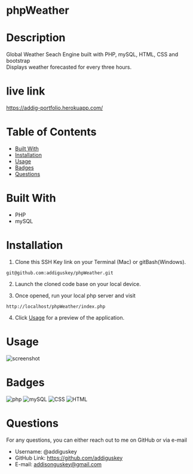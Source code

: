 # phpWeather

# Description

Global Weather Seach Engine built with PHP, mySQL, HTML, CSS and bootstrap<br/>
Displays weather forecasted for every three hours.

# live link

https://addig-portfolio.herokuapp.com/

# Table of Contents

- [Built With](#built-with)
- [Installation](#installation)
- [Usage](#usage)
- [Badges](#badges)
- [Questions](#questions)

# Built With

- PHP
- mySQL

# Installation

1. Clone this SSH Key link on your Terminal (Mac) or gitBash(Windows).

```
git@github.com:addiguskey/phpWeather.git
```

2. Launch the cloned code base on your local device.

3. Once opened, run your local php server and visit

```
http://localhost/phpWeather/index.php
```

4. Click [Usage](#usage) for a preview of the application.

# Usage

![screenshot](./assets/images/preview.png)

# Badges

![php](https://img.shields.io/static/v1?label=PHP&message=%&color=blueviolet)
![mySQL](https://img.shields.io/static/v1?label=mySQL&message=%&color=green)
![CSS](https://img.shields.io/static/v1?label=CSS&message=%&color=yellow)
![HTML](https://img.shields.io/static/v1?label=HTML&message=%&color=red)

# Questions

For any questions, you can either reach out to me on GitHub or via e-mail

- Username: @addiguskey
- GitHub Link: https://github.com/addiguskey
- E-mail: addisonguskey@gmail.com
